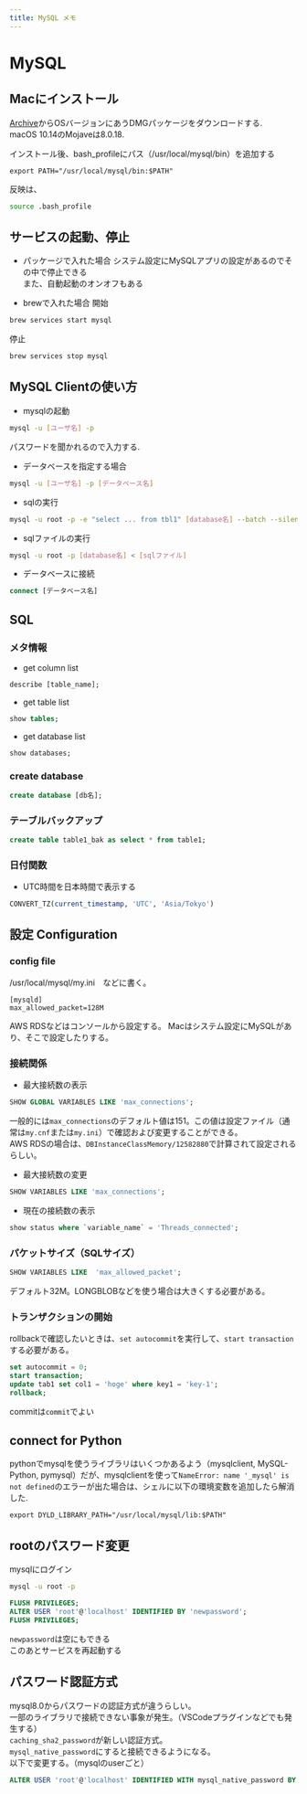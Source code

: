 ```yaml
---
title: MySQL メモ
---
```



# MySQL

## Macにインストール

[Archive](https://downloads.mysql.com/archives/community/)からOSバージョンにあうDMGパッケージをダウンロードする.  
macOS 10.14のMojaveは8.0.18.  

インストール後、bash_profileにパス（/usr/local/mysql/bin）を追加する
```bash:.bash_profile
export PATH="/usr/local/mysql/bin:$PATH"
```
反映は、
```bash
source .bash_profile
```

## サービスの起動、停止

- パッケージで入れた場合
システム設定にMySQLアプリの設定があるのでその中で停止できる  
また、自動起動のオンオフもある

- brewで入れた場合
開始
```bash
brew services start mysql
```
停止
```bash
brew services stop mysql
```

## MySQL Clientの使い方

- mysqlの起動
```bash
mysql -u [ユーザ名] -p
```
パスワードを聞かれるので入力する.  

- データベースを指定する場合
```bash
mysql -u [ユーザ名] -p [データベース名]
```

- sqlの実行
```bash
mysql -u root -p -e "select ... from tbl1" [database名] --batch --silent
```

- sqlファイルの実行
```bash
mysql -u root -p [database名] < [sqlファイル]
```

- データベースに接続
```sql
connect [データベース名]
```

## SQL
### メタ情報
- get column list
```sql
describe [table_name];
```

- get table list
```sql
show tables;
```

- get database list
```sql
show databases;
```
### create database
```sql
create database [db名];
```

### テーブルバックアップ
```sql
create table table1_bak as select * from table1;
```

### 日付関数
- UTC時間を日本時間で表示する
```sql
CONVERT_TZ(current_timestamp, 'UTC', 'Asia/Tokyo')
```

## 設定 Configuration
### config file
/usr/local/mysql/my.ini　などに書く。
```text
[mysqld]
max_allowed_packet=128M
```
AWS RDSなどはコンソールから設定する。
Macはシステム設定にMySQLがあり、そこで設定したりする。


### 接続関係

- 最大接続数の表示
```sql
SHOW GLOBAL VARIABLES LIKE 'max_connections';
```
一般的には`max_connections`のデフォルト値は151。この値は設定ファイル（通常は`my.cnf`または`my.ini`）で確認および変更することができる。  
AWS RDSの場合は、`DBInstanceClassMemory/12582880`で計算されて設定されるらしい。

- 最大接続数の変更
```sql
SHOW VARIABLES LIKE 'max_connections';
```

- 現在の接続数の表示
```sql
show status where `variable_name` = 'Threads_connected';
```
### パケットサイズ（SQLサイズ）
```sql
SHOW VARIABLES LIKE  'max_allowed_packet';
```
デフォルト32M。LONGBLOBなどを使う場合は大きくする必要がある。

### トランザクションの開始

rollbackで確認したいときは、`set autocommit`を実行して、`start transaction`する必要がある。

```sql
set autocommit = 0;
start transaction;
update tab1 set col1 = 'hoge' where key1 = 'key-1';
rollback;
```

commitは`commit`でよい

## connect for Python

pythonでmysqlを使うライブラリはいくつかあるよう（mysqlclient, MySQL-Python, pymysql）だが、mysqlclientを使って`NameError: name '_mysql' is not defined`のエラーが出た場合は、シェルに以下の環境変数を追加したら解消した.  

```bash:.bash_profile
export DYLD_LIBRARY_PATH="/usr/local/mysql/lib:$PATH"
```

## rootのパスワード変更
mysqlにログイン
```bash
mysql -u root -p
```
```sql
FLUSH PRIVILEGES;
ALTER USER 'root'@'localhost' IDENTIFIED BY 'newpassword';
FLUSH PRIVILEGES;
```
`newpassword`は空にもできる  
このあとサービスを再起動する

## パスワード認証方式

mysql8.0からパスワードの認証方式が違うらしい。  
一部のライブラリで接続できない事象が発生。（VSCodeプラグインなどでも発生する）  
`caching_sha2_password`が新しい認証方式。  
`mysql_native_password`にすると接続できるようになる。  
以下で変更する。（mysqlのuserごと）  
```sql
ALTER USER 'root'@'localhost' IDENTIFIED WITH mysql_native_password BY 'password'
```




